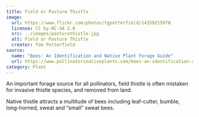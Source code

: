 ```yaml
---
title: Field or Pasture Thistle
image:
  url: https://www.flickr.com/photos/tgpotterfield/14359215078
  license: CC by-NC-SA 2.0
  src: ../images/pasturethistle.jpg
  alt: Field or Pasture Thistle
  creator: Tom Potterfield
source:
  name: "Bees: An Identification and Native Plant Forage Guide"
  url: https://www.pollinatorsnativeplants.com/bees-an-identification-and-native-plant-forage-guide.html
category: Plant
---
```

An important forage source for all pollinators, field thistle is often mistaken for invasive thistle species, and removed from land.

Native thistle attracts a multitude of bees including leaf-cutter, bumble, long-horned, sweat and “small” sweat bees.